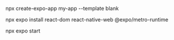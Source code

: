 

npx create-expo-app my-app --template blank 

npx expo install react-dom react-native-web @expo/metro-runtime

npx expo start